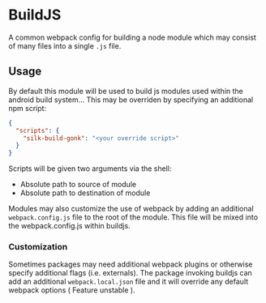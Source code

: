 # BuildJS

A common webpack config for building a node module which may consist
of many files into a single `.js` file.

## Usage

By default this module will be used to build js modules used within the
android build system... This may be overriden by specifying an
additional npm script:

```json
{
  "scripts": {
    "silk-build-gonk": "<your override script>"
  }
}
```

Scripts will be given two arguments via the shell:

 - Absolute path to source of module
 - Absolute path to destination of module


Modules may also customize the use of webpack by adding an additional
`webpack.config.js` file to the root of the module. This file will be
mixed into the webpack.config.js within buildjs.

### Customization

Sometimes packages may need additional webpack plugins or otherwise
specify additional flags (i.e. externals). The package invoking buildjs
can add an additional `webpack.local.json` file and it will override any
default webpack options ( Feature unstable ).
